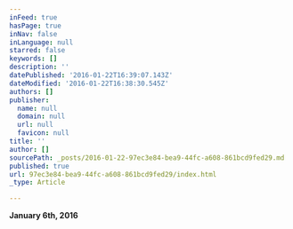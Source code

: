 ```yaml
---
inFeed: true
hasPage: true
inNav: false
inLanguage: null
starred: false
keywords: []
description: ''
datePublished: '2016-01-22T16:39:07.143Z'
dateModified: '2016-01-22T16:38:30.545Z'
authors: []
publisher:
  name: null
  domain: null
  url: null
  favicon: null
title: ''
author: []
sourcePath: _posts/2016-01-22-97ec3e84-bea9-44fc-a608-861bcd9fed29.md
published: true
url: 97ec3e84-bea9-44fc-a608-861bcd9fed29/index.html
_type: Article

---
```

**January 6th, 2016**
